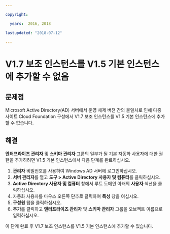 ```yaml
---

copyright:

  years:  2016, 2018

lastupdated: "2018-07-12"

---
```


# V1.7 보조 인스턴스를 V1.5 기본 인스턴스에 추가할 수 없음

## 문제점
Microsoft Active Directory(AD) 서버에서 운영 체제 버전 간의 불일치로 인해 다중 사이트 Cloud Foundation 구성에서 V1.7 보조 인스턴스를 V1.5 기본 인스턴스에 추가할 수 없습니다.

## 해결
**엔터프라이즈 관리자** 및 **스키마 관리자** 그룹의 일부가 될 기본 자동화 사용자에 대한 권한을 추가하려면 V1.5 기본 인스턴스에서 다음 단계를 완료하십시오.

1. **관리자** 비밀번호를 사용하여 Windows AD 서버에 로그인하십시오.
2. **서버 관리자**를 열고 **도구 > Active Directory 사용자 및 컴퓨터**를 클릭하십시오. 
4. **Active Directory 사용자 및 컴퓨터** 창에서 루트 도메인 아래의 **사용자** 섹션을 클릭하십시오.
5. 자동화 사용자를 마우스 오른쪽 단추로 클릭하여 **특성** 창을 여십시오.
6. **구성원** 탭을 클릭하십시오.
7. **추가**를 클릭하고 **엔터프라이즈 관리자** 및 **스키마 관리자** 그룹을 오브젝트 이름으로 입력하십시오.  

이 단계 완료 후 V1.7 보조 인스턴스를 V1.5 기본 인스턴스에 추가할 수 있습니다.
